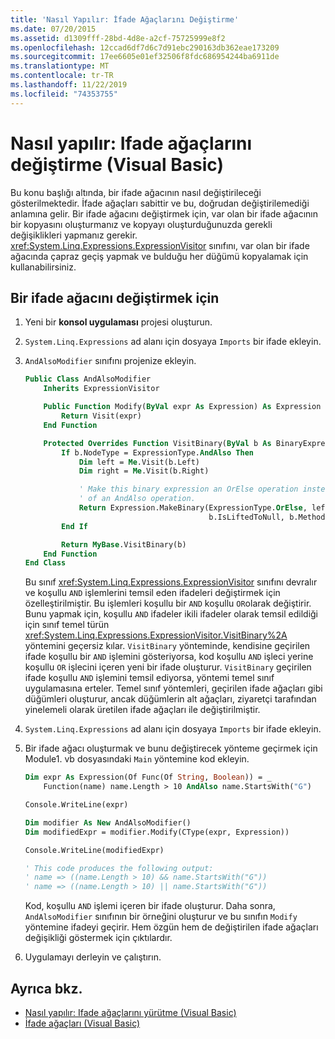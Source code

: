 ```yaml
---
title: 'Nasıl Yapılır: İfade Ağaçlarını Değiştirme'
ms.date: 07/20/2015
ms.assetid: d1309fff-28bd-4d8e-a2cf-75725999e8f2
ms.openlocfilehash: 12ccad6df7d6c7d91ebc290163db362eae173209
ms.sourcegitcommit: 17ee6605e01ef32506f8fdc686954244ba6911de
ms.translationtype: MT
ms.contentlocale: tr-TR
ms.lasthandoff: 11/22/2019
ms.locfileid: "74353755"
---
```

# <a name="how-to-modify-expression-trees-visual-basic"></a>Nasıl yapılır: Ifade ağaçlarını değiştirme (Visual Basic)

Bu konu başlığı altında, bir ifade ağacının nasıl değiştirileceği gösterilmektedir. İfade ağaçları sabittir ve bu, doğrudan değiştirilemediği anlamına gelir. Bir ifade ağacını değiştirmek için, var olan bir ifade ağacının bir kopyasını oluşturmanız ve kopyayı oluşturduğunuzda gerekli değişiklikleri yapmanız gerekir. <xref:System.Linq.Expressions.ExpressionVisitor> sınıfını, var olan bir ifade ağacında çapraz geçiş yapmak ve bulduğu her düğümü kopyalamak için kullanabilirsiniz.

## <a name="to-modify-an-expression-tree"></a>Bir ifade ağacını değiştirmek için

1. Yeni bir **konsol uygulaması** projesi oluşturun.

2. `System.Linq.Expressions` ad alanı için dosyaya `Imports` bir ifade ekleyin.

3. `AndAlsoModifier` sınıfını projenize ekleyin.

    ```vb
    Public Class AndAlsoModifier
        Inherits ExpressionVisitor

        Public Function Modify(ByVal expr As Expression) As Expression
            Return Visit(expr)
        End Function

        Protected Overrides Function VisitBinary(ByVal b As BinaryExpression) As Expression
            If b.NodeType = ExpressionType.AndAlso Then
                Dim left = Me.Visit(b.Left)
                Dim right = Me.Visit(b.Right)

                ' Make this binary expression an OrElse operation instead
                ' of an AndAlso operation.
                Return Expression.MakeBinary(ExpressionType.OrElse, left, right, _
                                             b.IsLiftedToNull, b.Method)
            End If

            Return MyBase.VisitBinary(b)
        End Function
    End Class
    ```

    Bu sınıf <xref:System.Linq.Expressions.ExpressionVisitor> sınıfını devralır ve koşullu `AND` işlemlerini temsil eden ifadeleri değiştirmek için özelleştirilmiştir. Bu işlemleri koşullu bir `AND` koşullu `OR`olarak değiştirir. Bunu yapmak için, koşullu `AND` ifadeler ikili ifadeler olarak temsil edildiği için sınıf temel türün <xref:System.Linq.Expressions.ExpressionVisitor.VisitBinary%2A> yöntemini geçersiz kılar. `VisitBinary` yönteminde, kendisine geçirilen ifade koşullu bir `AND` işlemini gösteriyorsa, kod koşullu `AND` işleci yerine koşullu `OR` işlecini içeren yeni bir ifade oluşturur. `VisitBinary` geçirilen ifade koşullu `AND` işlemini temsil ediyorsa, yöntemi temel sınıf uygulamasına erteler. Temel sınıf yöntemleri, geçirilen ifade ağaçları gibi düğümleri oluşturur, ancak düğümlerin alt ağaçları, ziyaretçi tarafından yinelemeli olarak üretilen ifade ağaçları ile değiştirilmiştir.

4. `System.Linq.Expressions` ad alanı için dosyaya `Imports` bir ifade ekleyin.

5. Bir ifade ağacı oluşturmak ve bunu değiştirecek yönteme geçirmek için Module1. vb dosyasındaki `Main` yöntemine kod ekleyin.

    ```vb
    Dim expr As Expression(Of Func(Of String, Boolean)) = _
        Function(name) name.Length > 10 AndAlso name.StartsWith("G")

    Console.WriteLine(expr)

    Dim modifier As New AndAlsoModifier()
    Dim modifiedExpr = modifier.Modify(CType(expr, Expression))

    Console.WriteLine(modifiedExpr)

    ' This code produces the following output:
    ' name => ((name.Length > 10) && name.StartsWith("G"))
    ' name => ((name.Length > 10) || name.StartsWith("G"))
    ```

    Kod, koşullu `AND` işlemi içeren bir ifade oluşturur. Daha sonra, `AndAlsoModifier` sınıfının bir örneğini oluşturur ve bu sınıfın `Modify` yöntemine ifadeyi geçirir. Hem özgün hem de değiştirilen ifade ağaçları değişikliği göstermek için çıktılardır.

6. Uygulamayı derleyin ve çalıştırın.

## <a name="see-also"></a>Ayrıca bkz.

- [Nasıl yapılır: Ifade ağaçlarını yürütme (Visual Basic)](../../../../visual-basic/programming-guide/concepts/expression-trees/how-to-execute-expression-trees.md)
- [İfade ağaçları (Visual Basic)](../../../../visual-basic/programming-guide/concepts/expression-trees/index.md)
